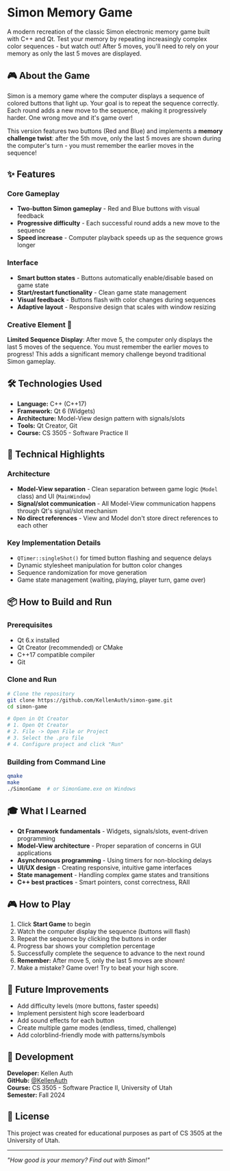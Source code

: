 # Simon Memory Game

A modern recreation of the classic Simon electronic memory game built with C++ and Qt. Test your memory by repeating increasingly complex color sequences - but watch out! After 5 moves, you'll need to rely on your memory as only the last 5 moves are displayed.

## 🎮 About the Game

Simon is a memory game where the computer displays a sequence of colored buttons that light up. Your goal is to repeat the sequence correctly. Each round adds a new move to the sequence, making it progressively harder. One wrong move and it's game over!

This version features two buttons (Red and Blue) and implements a **memory challenge twist**: after the 5th move, only the last 5 moves are shown during the computer's turn - you must remember the earlier moves in the sequence!

## ✨ Features

### Core Gameplay
- **Two-button Simon gameplay** - Red and Blue buttons with visual feedback
- **Progressive difficulty** - Each successful round adds a new move to the sequence
- **Speed increase** - Computer playback speeds up as the sequence grows longer

### Interface
- **Smart button states** - Buttons automatically enable/disable based on game state
- **Start/restart functionality** - Clean game state management
- **Visual feedback** - Buttons flash with color changes during sequences
- **Adaptive layout** - Responsive design that scales with window resizing

### Creative Element 🌟
**Limited Sequence Display**: After move 5, the computer only displays the last 5 moves of the sequence. You must remember the earlier moves to progress! This adds a significant memory challenge beyond traditional Simon gameplay.

## 🛠️ Technologies Used

- **Language:** C++ (C++17)
- **Framework:** Qt 6 (Widgets)
- **Architecture:** Model-View design pattern with signals/slots
- **Tools:** Qt Creator, Git
- **Course:** CS 3505 - Software Practice II

## 🎯 Technical Highlights

### Architecture
- **Model-View separation** - Clean separation between game logic (`Model` class) and UI (`MainWindow`)
- **Signal/slot communication** - All Model-View communication happens through Qt's signal/slot mechanism
- **No direct references** - View and Model don't store direct references to each other

### Key Implementation Details
- `QTimer::singleShot()` for timed button flashing and sequence delays
- Dynamic stylesheet manipulation for button color changes
- Sequence randomization for move generation
- Game state management (waiting, playing, player turn, game over)

## 📦 How to Build and Run

### Prerequisites
- Qt 6.x installed
- Qt Creator (recommended) or CMake
- C++17 compatible compiler
- Git

### Clone and Run
```bash
# Clone the repository
git clone https://github.com/KellenAuth/simon-game.git
cd simon-game

# Open in Qt Creator
# 1. Open Qt Creator
# 2. File -> Open File or Project
# 3. Select the .pro file
# 4. Configure project and click "Run"
```

### Building from Command Line
```bash
qmake
make
./SimonGame  # or SimonGame.exe on Windows
```

## 🎓 What I Learned

- **Qt Framework fundamentals** - Widgets, signals/slots, event-driven programming
- **Model-View architecture** - Proper separation of concerns in GUI applications
- **Asynchronous programming** - Using timers for non-blocking delays
- **UI/UX design** - Creating responsive, intuitive game interfaces
- **State management** - Handling complex game states and transitions
- **C++ best practices** - Smart pointers, const correctness, RAII

## 🎮 How to Play

1. Click **Start Game** to begin
2. Watch the computer display the sequence (buttons will flash)
3. Repeat the sequence by clicking the buttons in order
4. Progress bar shows your completion percentage
5. Successfully complete the sequence to advance to the next round
6. **Remember:** After move 5, only the last 5 moves are shown!
7. Make a mistake? Game over! Try to beat your high score.

## 🚀 Future Improvements

- Add difficulty levels (more buttons, faster speeds)
- Implement persistent high score leaderboard
- Add sound effects for each button
- Create multiple game modes (endless, timed, challenge)
- Add colorblind-friendly mode with patterns/symbols

## 👥 Development

**Developer:** Kellen Auth  
**GitHub:** [@KellenAuth](https://github.com/KellenAuth)  
**Course:** CS 3505 - Software Practice II, University of Utah  
**Semester:** Fall 2024

## 📄 License

This project was created for educational purposes as part of CS 3505 at the University of Utah.

---

*"How good is your memory? Find out with Simon!"*
